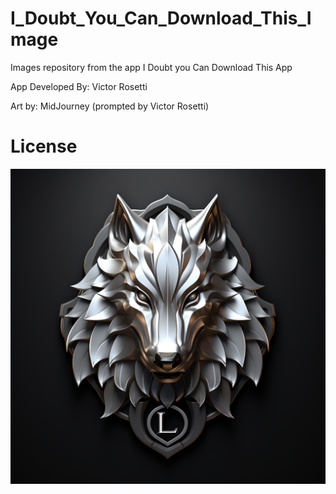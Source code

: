 # I_Doubt_You_Can_Download_This_Image
Images repository from the app I Doubt you Can Download This App

App Developed By: Victor Rosetti

Art by: MidJourney (prompted by Victor Rosetti)

# License

![Image](lone_wolf_zero.png)




